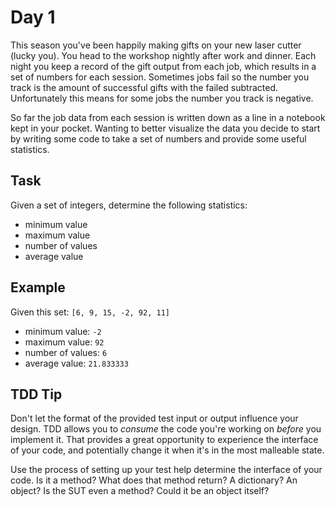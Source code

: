 Day 1
=====
This season you've been happily making gifts on your new laser cutter (lucky you). You head to the workshop nightly 
after work and dinner. Each night you keep a record of the gift output from each job, which results in a set of numbers
for each session. Sometimes jobs fail so the number you track is the amount of successful gifts with the failed 
subtracted. Unfortunately this means for some jobs the number you track is negative.

So far the job data from each session is written down as a line in a notebook kept in your pocket. Wanting to better
visualize the data you decide to start by writing some code to take a set of numbers and provide some useful statistics.

Task
----
Given a set of integers, determine the following statistics:
- minimum value
- maximum value
- number of values
- average value

Example
-------
Given this set: `[6, 9, 15, -2, 92, 11]`

- minimum value: `-2`
- maximum value: `92`
- number of values: `6`
- average value: `21.833333`

TDD Tip
-------
Don't let the format of the provided test input or output influence your design. TDD allows you to _consume_ the code
you're working on _before_ you implement it. That provides a great opportunity to experience the interface of your code,
and potentially change it when it's in the most malleable state.

Use the process of setting up your test help determine the interface of your code. Is it a method? What does that method
return? A dictionary? An object? Is the SUT even a method? Could it be an object itself?